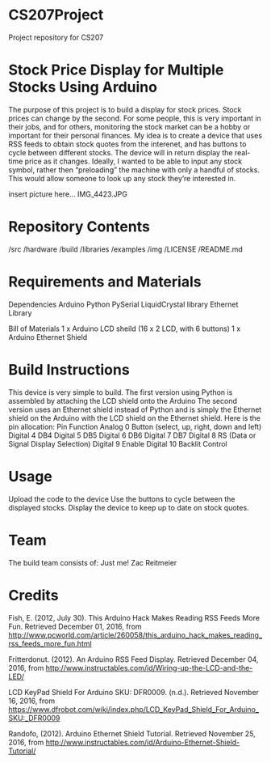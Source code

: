 # CS207Project
Project repository for CS207

# Stock Price Display for Multiple Stocks Using Arduino

The purpose of this project is to build a display for stock prices.  Stock prices can change by the second.  For some people, this is very important in their jobs, and for others, monitoring the stock market can be a hobby or important for their personal finances.  My idea is to create a device that uses RSS feeds to obtain stock quotes from the interenet, and has buttons to cycle between different stocks. The device will in return display the real-time price as it changes.  Ideally, I wanted to be able to input any stock symbol, rather then “preloading” the machine with only a handful of stocks.  This would allow someone to look up any stock they’re interested in.

insert picture here...
IMG_4423.JPG

# Repository Contents

/src
/hardware
/build
/libraries
/examples
/img
/LICENSE
/README.md

# Requirements and Materials

Dependencies
Arduino
Python
PySerial
LiquidCrystal library
Ethernet Library

Bill of Materials
1 x Arduino LCD sheild (16 x 2 LCD, with 6 buttons)
1 x Arduino Ethernet Shield

# Build Instructions
This device is very simple to build. 
The first version using Python is assembled by attaching the LCD shield onto the Arduino
The second version uses an Ethernet shield instead of Python and is simply the Ethernet shield on the Arduino with the LCD shield on the Ethernet shield.
Here is the pin allocation:
Pin	Function
Analog 0	Button (select, up, right, down and left)
Digital 4	DB4
Digital 5	DB5
Digital 6	DB6
Digital 7	DB7
Digital 8	RS (Data or Signal Display Selection)
Digital 9	Enable
Digital 10	Backlit Control

# Usage
Upload the code to the device
Use the buttons to cycle between the displayed stocks.
Display the device to keep up to date on stock quotes.

# Team
The build team consists of:
Just me! Zac Reitmeier

# Credits
Fish, E. (2012, July 30). This Arduino Hack Makes Reading RSS Feeds More Fun. Retrieved December 01, 2016, from http://www.pcworld.com/article/260058/this_arduino_hack_makes_reading_rss_feeds_more_fun.html

Fritterdonut. (2012). An Arduino RSS Feed Display. Retrieved December 04, 2016, from http://www.instructables.com/id/Wiring-up-the-LCD-and-the-LED/

LCD KeyPad Shield For Arduino SKU: DFR0009. (n.d.). Retrieved November 16, 2016, from https://www.dfrobot.com/wiki/index.php/LCD_KeyPad_Shield_For_Arduino_SKU:_DFR0009

Randofo, (2012). Arduino Ethernet Shield Tutorial. Retrieved November 25, 2016, from http://www.instructables.com/id/Arduino-Ethernet-Shield-Tutorial/

